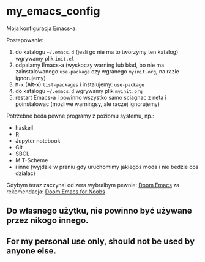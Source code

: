 # my_emacs_config

Moja konfiguracja Emacs-a.


Postepowanie:
1. do katalogu `~/.emacs.d` (jesli go nie ma to tworzymy ten katalog) wgrywamy plik `init.el`
2. odpalamy Emacs-a (wyskoczy warning lub blad, bo nie ma zainstalowanego `use-package` czy wgranego `myinit.org`, na razie ignorujemy)
3. `M-x` (Alt-x) `list-packages` i instalujemy: `use-package`
4. do katalogu `~/.emacs.d` wgrywamy plik `myinit.org`
5. restart Emacs-a i powinno wszystko samo sciagnac z neta i poinstalowac (mozliwe warningsy, ale raczej ignorujemy)

Potrzebne beda pewne programy z poziomu systemu, np.:
* haskell
* R
* Jupyter notebook
* Git
* SBCL
* MIT-Scheme
* i inne (wyjdzie w praniu gdy uruchomimy jakiegos moda i nie bedzie cos dzialac)<br>


Gdybym teraz zaczynal od zera wybralbym pewnie:
[Doom Emacs](https://www.github.com/hlissner/doom-emacs)
za rekomendacja: [Doom Emacs for Noobs](https://www.youtube.com/watch?v=iab2z21cRqA)

## Do własnego użytku, nie powinno być używane przez nikogo innego.<br>
## For my personal use only, should not be used by anyone else.
